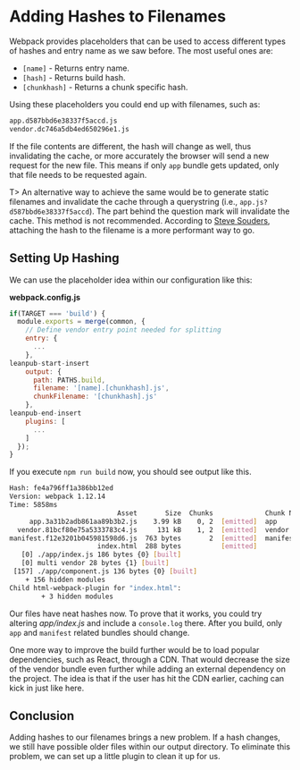 # Adding Hashes to Filenames

Webpack provides placeholders that can be used to access different types of hashes and entry name as we saw before. The most useful ones are:

* `[name]` - Returns entry name.
* `[hash]` - Returns build hash.
* `[chunkhash]` - Returns a chunk specific hash.

Using these placeholders you could end up with filenames, such as:

```bash
app.d587bbd6e38337f5accd.js
vendor.dc746a5db4ed650296e1.js
```

If the file contents are different, the hash will change as well, thus invalidating the cache, or more accurately the browser will send a new request for the new file. This means if only `app` bundle gets updated, only that file needs to be requested again.

T> An alternative way to achieve the same would be to generate static filenames and invalidate the cache through a querystring (i.e., `app.js?d587bbd6e38337f5accd`). The part behind the question mark will invalidate the cache. This method is not recommended. According to [Steve Souders](http://www.stevesouders.com/blog/2008/08/23/revving-filenames-dont-use-querystring/), attaching the hash to the filename is a more performant way to go.

## Setting Up Hashing

We can use the placeholder idea within our configuration like this:

**webpack.config.js**

```javascript
if(TARGET === 'build') {
  module.exports = merge(common, {
    // Define vendor entry point needed for splitting
    entry: {
      ...
    },
leanpub-start-insert
    output: {
      path: PATHS.build,
      filename: '[name].[chunkhash].js',
      chunkFilename: '[chunkhash].js'
    },
leanpub-end-insert
    plugins: [
      ...
    ]
  });
}
```

If you execute `npm run build` now, you should see output like this.

```bash
Hash: fe4a796ff1a386bb12ed
Version: webpack 1.12.14
Time: 5858ms
                           Asset       Size  Chunks             Chunk Names
     app.3a31b2adb861aa89b3b2.js    3.99 kB    0, 2  [emitted]  app
  vendor.81bcf80e75a5333783c4.js     131 kB    1, 2  [emitted]  vendor
manifest.f12e3201b045981598d6.js  763 bytes       2  [emitted]  manifest
                      index.html  288 bytes          [emitted]
   [0] ./app/index.js 186 bytes {0} [built]
   [0] multi vendor 28 bytes {1} [built]
 [157] ./app/component.js 136 bytes {0} [built]
    + 156 hidden modules
Child html-webpack-plugin for "index.html":
        + 3 hidden modules
```

Our files have neat hashes now. To prove that it works, you could try altering *app/index.js* and include a `console.log` there. After you build, only `app` and `manifest` related bundles should change.

One more way to improve the build further would be to load popular dependencies, such as React, through a CDN. That would decrease the size of the vendor bundle even further while adding an external dependency on the project. The idea is that if the user has hit the CDN earlier, caching can kick in just like here.

## Conclusion

Adding hashes to our filenames brings a new problem. If a hash changes, we still have possible older files within our output directory. To eliminate this problem, we can set up a little plugin to clean it up for us.

